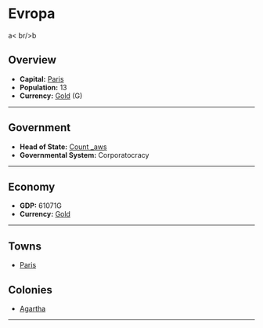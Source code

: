 # Evropa
<!--1-->
a< br/>b
## Overview

- **Capital:** [Paris](Paris)
- **Population:** 13
- **Currency:** [Gold](Gold) (G)

---

## Government

- **Head of State:** [Count _aws](_aws)
- **Governmental System:** Corporatocracy

---

## Economy

- **GDP:** 61071G
- **Currency:** [Gold](Gold)

---

## Towns

- [Paris](Paris)

## Colonies

- [Agartha](Agartha)

---
